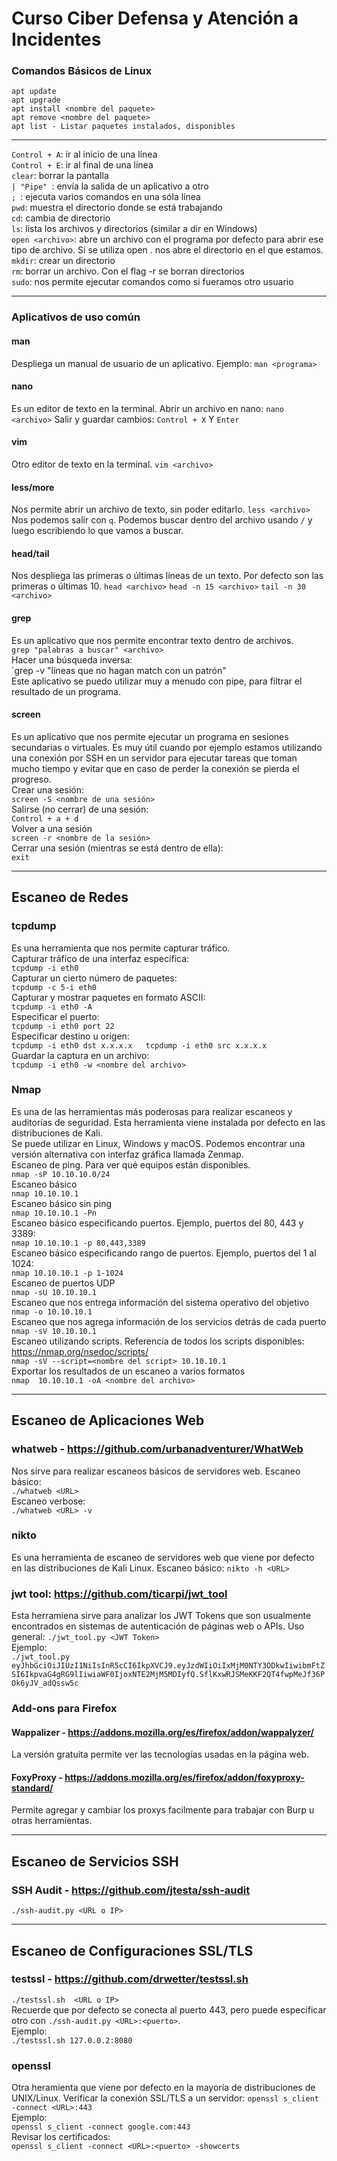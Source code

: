 # Curso Ciber Defensa y Atención a Incidentes

###  Comandos Básicos de Linux
`apt update`  
`apt upgrade`  
`apt install <nombre del paquete>`   
`apt remove <nombre del paquete>`  
`apt list - Listar paquetes instalados, disponibles`  

___
 
`Control + A`: ir al inicio de una línea  
`Control + E`: ir al final de una línea  
`clear`: borrar la pantalla  
`| "Pipe" `: envía la salida de un aplicativo a otro  
`; `: ejecuta varios comandos en una sóla línea  
`pwd`: muestra el directorio donde se está trabajando  
`cd`: cambia de directorio  
`ls`: lista los archivos y directorios (similar a dir en Windows)  
`open <archivo>`: abre un archivo con el programa por defecto para abrir ese tipo de archivo. Si se utiliza open . nos abre el directorio en  el que estamos.  
`mkdir`: crear un directorio  
`rm`: borrar un archivo. Con el flag -r se borran directorios  
`sudo`: nos permite ejecutar comandos como si fueramos otro usuario  
___
### Aplicativos de uso común
#### man
Despliega un manual de usuario de un aplicativo. Ejemplo:
`man <programa>`  
#### nano
Es un editor de texto en la terminal.
Abrir un archivo en nano:
`nano <archivo>`
Salir y guardar cambios:
`Control + X`
Y
`Enter`

#### vim
Otro editor de texto en la terminal.
`vim <archivo>  `

#### less/more
Nos permite abrir un archivo de texto, sin poder editarlo.
`less <archivo>`
Nos podemos salir con `q`.
Podemos buscar dentro del archivo usando `/` y luego escribiendo lo que vamos a buscar.

#### head/tail
Nos despliega las primeras o últimas líneas de un texto. Por defecto son las primeras o últimas 10.
`head <archivo>`
`head -n 15 <archivo>`
`tail -n 30 <archivo>`

#### grep
Es un aplicativo que nos permite encontrar texto dentro de archivos.  
`grep "palabras a buscar" <archivo>`  
Hacer una búsqueda inversa:  
`grep -v "líneas que no hagan match con un patrón" <archivo>  
Este aplicativo se puedo utilizar muy a menudo con pipe, para filtrar el resultado de un programa.  

#### screen
Es un aplicativo que nos permite ejecutar un programa en sesiones secundarias o virtuales. Es muy útil cuando por ejemplo estamos utilizando una conexión por SSH en un servidor para ejecutar tareas que toman mucho tiempo y evitar que en caso de perder la conexión se pierda el progreso.  
Crear una sesión:  
`screen -S <nombre de una sesión>`  
Salirse (no cerrar) de una sesión:  
`Control + a + d`  
Volver a una sesión  
`screen -r <nombre de la sesión>`  
Cerrar una sesión (mientras se está dentro de ella):  
`exit`  

___
## Escaneo de Redes
### tcpdump
Es una herramienta que nos permite capturar tráfico.  
Capturar tráfico de una interfaz específica:  
`tcpdump -i eth0`  
Capturar un cierto número de paquetes:  
`tcpdump -c 5-i eth0`  
Capturar y mostrar paquetes en formato ASCII:  
`tcpdump -i eth0 -A`  
Especificar el puerto:  
`tcpdump -i eth0 port 22`  
Especificar destino u origen:  
`tcpdump -i eth0 dst x.x.x.x  
tcpdump -i eth0 src x.x.x.x`  
Guardar la captura en un archivo:  
`tcpdump -i eth0 -w <nombre del archivo>`


### Nmap

Es una de las herramientas más poderosas para realizar escaneos y auditorías de seguridad. Esta herramienta viene instalada por defecto en las distribuciones de Kali.  
Se puede utilizar en Linux, Windows y macOS. Podemos encontrar una versión alternativa con interfaz gráfica llamada Zenmap.  
Escaneo de ping. Para ver qué equipos están disponibles.  
`nmap -sP 10.10.10.0/24`  
Escaneo básico  
`nmap 10.10.10.1`  
Escaneo básico sin ping  
`nmap 10.10.10.1 -Pn`  
Escaneo básico especificando puertos. Ejemplo, puertos del 80, 443 y 3389:  
`nmap 10.10.10.1 -p 80,443,3389`  
Escaneo básico especificando rango de puertos. Ejemplo, puertos del 1 al 1024:  
`nmap 10.10.10.1 -p 1-1024`  
Escaneo de puertos UDP  
`nmap -sU 10.10.10.1`  
Escaneo que nos entrega información del sistema operativo del objetivo  
`nmap -o 10.10.10.1`  
Escaneo que nos agrega información de los servicios detrás de cada puerto  
`nmap -sV 10.10.10.1`  
Escaneo utilizando scripts. Referencia de todos los scripts disponibles: https://nmap.org/nsedoc/scripts/  
`nmap -sV --script=<nombre del script> 10.10.10.1`  
Exportar los resultados de un escaneo a varios formatos  
`nmap  10.10.10.1 -oA <nombre del archivo>`  



___
## Escaneo de Aplicaciones Web

### whatweb - https://github.com/urbanadventurer/WhatWeb
Nos sirve para realizar escaneos básicos de servidores web. 
Escaneo básico:  
`./whatweb <URL>`  
Escaneo verbose:  
`./whatweb <URL> -v`  

### nikto
Es una herramienta de escaneo de servidores web que viene por defecto en las distribuciones de Kali Linux.
Escaneo básico:
`nikto -h <URL>`

### jwt tool: https://github.com/ticarpi/jwt_tool
Esta herramiena sirve para analizar los JWT Tokens que son usualmente encontrados en sistemas de autenticación de páginas web o APIs.
Uso general:
`./jwt_tool.py <JWT Token>`  
Ejemplo:  
`./jwt_tool.py eyJhbGciOiJIUzI1NiIsInR5cCI6IkpXVCJ9.eyJzdWIiOiIxMjM0NTY3ODkwIiwibmFtZSI6IkpvaG4gRG9lIiwiaWF0IjoxNTE2MjM5MDIyfQ.SflKxwRJSMeKKF2QT4fwpMeJf36POk6yJV_adQssw5c`

### Add-ons para Firefox

#### Wappalizer - https://addons.mozilla.org/es/firefox/addon/wappalyzer/
La versión gratuita permite ver las tecnologías usadas en la página web.
#### FoxyProxy - https://addons.mozilla.org/es/firefox/addon/foxyproxy-standard/
Permite agregar y cambiar los proxys facilmente para trabajar con Burp u otras herramientas.  

___
## Escaneo de Servicios SSH
### SSH Audit - https://github.com/jtesta/ssh-audit  
`./ssh-audit.py <URL o IP>`  

___
## Escaneo de Configuraciones SSL/TLS

### testssl - https://github.com/drwetter/testssl.sh
`./testssl.sh  <URL o IP>`  
Recuerde que por defecto se conecta al puerto 443, pero puede especificar otro con `./ssh-audit.py <URL>:<puerto>`.  
Ejemplo:  
`./testssl.sh 127.0.0.2:8080`

### openssl
Otra heramienta que viene por defecto en la mayoría de distribuciones de UNIX/Linux.
Verificar la conexión SSL/TLS a un servidor:
`openssl s_client -connect <URL>:443`  
 Ejemplo:  
 `openssl s_client -connect google.com:443`  
 Revisar los certificados:  
 `openssl s_client -connect <URL>:<puerto> -showcerts`
 


